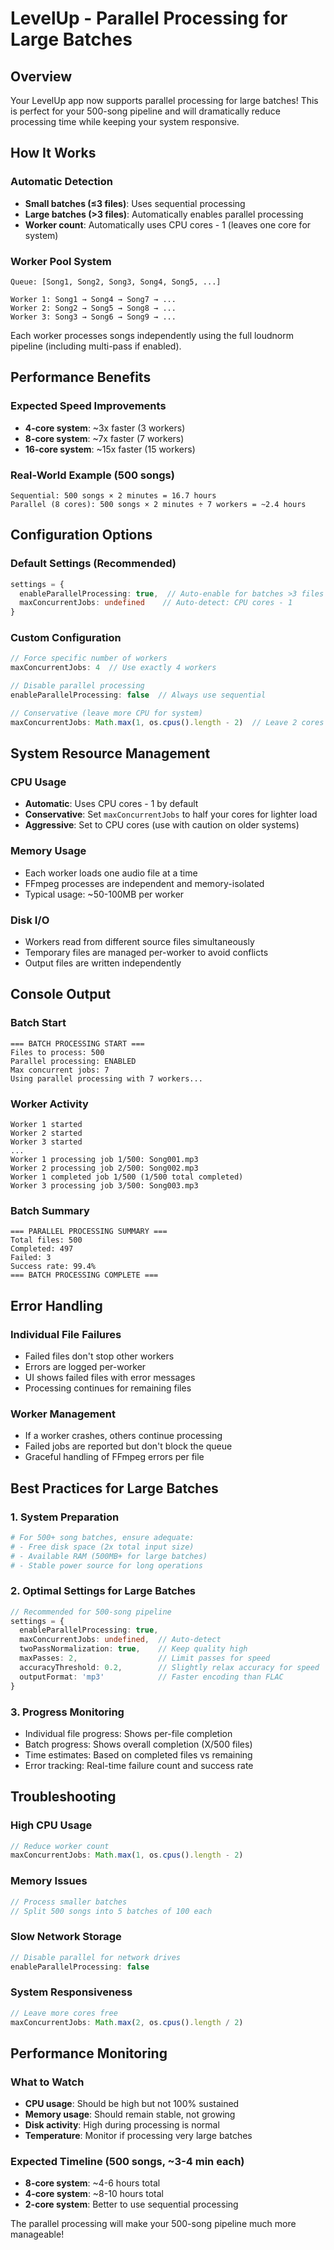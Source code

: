 # LevelUp - Parallel Processing for Large Batches

## Overview

Your LevelUp app now supports parallel processing for large batches! This is perfect for your 500-song pipeline and will dramatically reduce processing time while keeping your system responsive.

## How It Works

### Automatic Detection
- **Small batches (≤3 files)**: Uses sequential processing
- **Large batches (>3 files)**: Automatically enables parallel processing
- **Worker count**: Automatically uses CPU cores - 1 (leaves one core for system)

### Worker Pool System
```
Queue: [Song1, Song2, Song3, Song4, Song5, ...]

Worker 1: Song1 → Song4 → Song7 → ...
Worker 2: Song2 → Song5 → Song8 → ...  
Worker 3: Song3 → Song6 → Song9 → ...
```

Each worker processes songs independently using the full loudnorm pipeline (including multi-pass if enabled).

## Performance Benefits

### Expected Speed Improvements
- **4-core system**: ~3x faster (3 workers)
- **8-core system**: ~7x faster (7 workers)
- **16-core system**: ~15x faster (15 workers)

### Real-World Example (500 songs)
```
Sequential: 500 songs × 2 minutes = 16.7 hours
Parallel (8 cores): 500 songs × 2 minutes ÷ 7 workers = ~2.4 hours
```

## Configuration Options

### Default Settings (Recommended)
```typescript
settings = {
  enableParallelProcessing: true,  // Auto-enable for batches >3 files
  maxConcurrentJobs: undefined    // Auto-detect: CPU cores - 1
}
```

### Custom Configuration
```typescript
// Force specific number of workers
maxConcurrentJobs: 4  // Use exactly 4 workers

// Disable parallel processing
enableParallelProcessing: false  // Always use sequential

// Conservative (leave more CPU for system)
maxConcurrentJobs: Math.max(1, os.cpus().length - 2)  // Leave 2 cores free
```

## System Resource Management

### CPU Usage
- **Automatic**: Uses CPU cores - 1 by default
- **Conservative**: Set `maxConcurrentJobs` to half your cores for lighter load
- **Aggressive**: Set to CPU cores (use with caution on older systems)

### Memory Usage
- Each worker loads one audio file at a time
- FFmpeg processes are independent and memory-isolated
- Typical usage: ~50-100MB per worker

### Disk I/O
- Workers read from different source files simultaneously
- Temporary files are managed per-worker to avoid conflicts
- Output files are written independently

## Console Output

### Batch Start
```
=== BATCH PROCESSING START ===
Files to process: 500
Parallel processing: ENABLED
Max concurrent jobs: 7
Using parallel processing with 7 workers...
```

### Worker Activity
```
Worker 1 started
Worker 2 started
Worker 3 started
...
Worker 1 processing job 1/500: Song001.mp3
Worker 2 processing job 2/500: Song002.mp3
Worker 1 completed job 1/500 (1/500 total completed)
Worker 3 processing job 3/500: Song003.mp3
```

### Batch Summary
```
=== PARALLEL PROCESSING SUMMARY ===
Total files: 500
Completed: 497
Failed: 3
Success rate: 99.4%
=== BATCH PROCESSING COMPLETE ===
```

## Error Handling

### Individual File Failures
- Failed files don't stop other workers
- Errors are logged per-worker
- UI shows failed files with error messages
- Processing continues for remaining files

### Worker Management
- If a worker crashes, others continue processing
- Failed jobs are reported but don't block the queue
- Graceful handling of FFmpeg errors per file

## Best Practices for Large Batches

### 1. System Preparation
```bash
# For 500+ song batches, ensure adequate:
# - Free disk space (2x total input size)
# - Available RAM (500MB+ for large batches)
# - Stable power source for long operations
```

### 2. Optimal Settings for Large Batches
```typescript
// Recommended for 500-song pipeline
settings = {
  enableParallelProcessing: true,
  maxConcurrentJobs: undefined,  // Auto-detect
  twoPassNormalization: true,    // Keep quality high
  maxPasses: 2,                  // Limit passes for speed
  accuracyThreshold: 0.2,        // Slightly relax accuracy for speed
  outputFormat: 'mp3'            // Faster encoding than FLAC
}
```

### 3. Progress Monitoring
- Individual file progress: Shows per-file completion
- Batch progress: Shows overall completion (X/500 files)
- Time estimates: Based on completed files vs remaining
- Error tracking: Real-time failure count and success rate

## Troubleshooting

### High CPU Usage
```typescript
// Reduce worker count
maxConcurrentJobs: Math.max(1, os.cpus().length - 2)
```

### Memory Issues
```typescript
// Process smaller batches
// Split 500 songs into 5 batches of 100 each
```

### Slow Network Storage
```typescript
// Disable parallel for network drives
enableParallelProcessing: false
```

### System Responsiveness
```typescript
// Leave more cores free
maxConcurrentJobs: Math.max(2, os.cpus().length / 2)
```

## Performance Monitoring

### What to Watch
- **CPU usage**: Should be high but not 100% sustained
- **Memory usage**: Should remain stable, not growing
- **Disk activity**: High during processing is normal
- **Temperature**: Monitor if processing very large batches

### Expected Timeline (500 songs, ~3-4 min each)
- **8-core system**: ~4-6 hours total
- **4-core system**: ~8-10 hours total  
- **2-core system**: Better to use sequential processing

The parallel processing will make your 500-song pipeline much more manageable! 